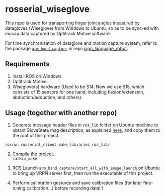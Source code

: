# rosserial_wiseglove

This repo is used for transporting finger joint angles measured by datagloves (Wiseglove) from Windows to Ubuntu, so as to be sync-ed with mocap data captured by Optitrack Motive software.  

For time synchronization of dataglove and motion capture system, refer to the package [```arm_hand_capture```](https://github.com/liangyuwei/sign_language_robot/tree/master/arm_hand_capture) in repo [sign_language_robot](https://github.com/liangyuwei/sign_language_robot).

 
## Requirements
1. Install ROS on Windows.
2. Optitrack Motive.
3. Wiseglove(s) hardware (Used to be S14. Now we use S15, which consists of 15 sensors for one hand, including flexion/extension, abduction/adduction, and others).

 
## Usage (together with another repo)
1. Generate message header files in ```ros_lib``` folder on Ubuntu machine to obtain GloveState msg description, as explained [here](http://wiki.ros.org/rosserial/Tutorials/Adding%20Other%20Messages), and copy them to the root of this project.
```
rosrun rosserial_client make_libraries ros_lib/
```


2. Compile the project.  
```catkin_make```


3. ROS Launch ```arm_hand_capture/start_all_with_image.launch``` on Ubuntu to bring up VRPN server first, then run the executable of this project.


4. Perform calibration gestures and save calibration files (for later fine-tuning calibration...) before recording data!!!
